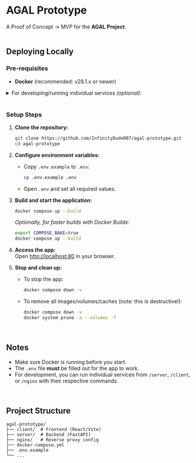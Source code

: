 
# AGAL Prototype

A Proof of Concept → MVP for the **AGAL Project**.
<br>
<br>

## Deploying Locally

### **Pre-requisites**

- **Docker** (recommended: v28.1.x or newer)

<details>
<summary>For developing/running individual services <i>(optional)</i>:</summary>

- Python v3.9.x
- npm v10.9.x
- Node.js v22.16.x

</details>

<br>

### Setup Steps

1. **Clone the repository:**
   
    ```bash
    git clone https://github.com/InfinityDude007/agal-prototype.git
    cd agal-prototype
    ```

2. **Configure environment variables:**
    - Copy `.env.example` to `.env`:
      
      ```bash
      cp .env.example .env
      ```
      
    - Open `.env` and set all required values.

3. **Build and start the application:**
   
    ```bash
    docker compose up --build
    ```
    
    *Optionally, for faster builds with Docker Buildx:*
   
    ```bash
    export COMPOSE_BAKE=true
    docker compose up --build
    ```

4. **Access the app:**  
   Open [http://localhost:80](http://localhost:80) in your browser.

5. **Stop and clean up:**
    - To stop the app:
      
      ```bash
      docker compose down -v
      ```
      
    - To remove all images/volumes/caches (note: this is destructive!):
      
      ```bash
      docker compose down -v
      docker system prune -a --volumes -f
      ```

<br>

## Notes

- Make sure Docker is running before you start.
- The `.env` file **must** be filled out for the app to work.
- For development, you can run individual services from `/server`, `/client`, or `/nginx` with their respective commands.

<br>

## Project Structure

```
agal-prototype/
├── client/  # Frontend (React/Vite)
├── server/  # Backend (FastAPI)
├── nginx/   # Reverse proxy config
├── docker-compose.yml
├── .env.example
└── ...
```
